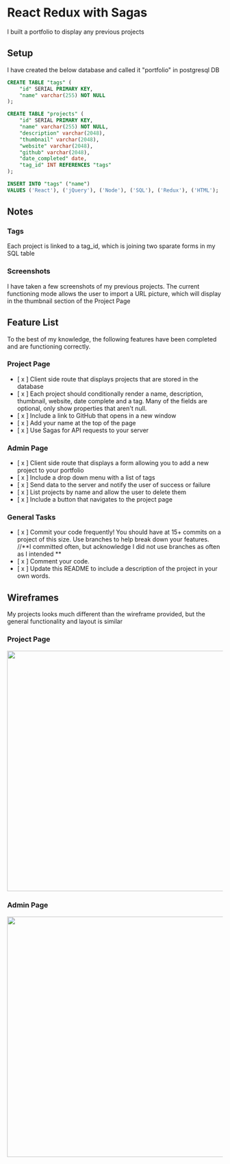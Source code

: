 # React Redux with Sagas
 I built a portfolio to display any previous projects

## Setup

I have created the below database and called it "portfolio" in postgresql DB

```SQL
CREATE TABLE "tags" (
    "id" SERIAL PRIMARY KEY,
    "name" varchar(255) NOT NULL
);

CREATE TABLE "projects" (
    "id" SERIAL PRIMARY KEY,
    "name" varchar(255) NOT NULL,
    "description" varchar(2048),
    "thumbnail" varchar(2048), 
    "website" varchar(2048),
    "github" varchar(2048),
    "date_completed" date,
    "tag_id" INT REFERENCES "tags"
);

INSERT INTO "tags" ("name") 
VALUES ('React'), ('jQuery'), ('Node'), ('SQL'), ('Redux'), ('HTML');
```


## Notes

### Tags

Each project is linked to a tag_id, which is joining two sparate forms in my SQL table

### Screenshots

I have taken a few screenshots of my previous projects. The current functioning mode allows the user to import a URL picture, which will display in the thumbnail section of the Project Page


## Feature List

To the best of my knowledge, the following features have been completed and are functioning correctly.


### Project Page

- [ x ] Client side route that displays projects that are stored in the database
- [ x ] Each project should conditionally render a name, description, thumbnail, website, date complete and a tag. Many of the fields are optional, only show properties that aren't null.
- [ x ] Include a link to GitHub that opens in a new window
- [ x ] Add your name at the top of the page
- [ x ] Use Sagas for API requests to your server

### Admin Page

- [ x ] Client side route that displays a form allowing you to add a new project to your portfolio
- [ x ] Include a drop down menu with a list of tags
- [ x ] Send data to the server and notify the user of success or failure
- [ x ] List projects by name and allow the user to delete them
- [ x ] Include a button that navigates to the project page

### General Tasks

- [ x ] Commit your code frequently! You should have at 15+ commits on a project of this size. Use branches to help break down your features. //**I committed often, but acknowledge I did not use branches as often as I intended **
- [ x ] Comment your code.
- [ x ] Update this README to include a description of the project in your own words.

## Wireframes

My projects looks much different than the wireframe provided, but the general functionality and layout is similar

### Project Page

<img src="https://github.com/PrimeAcademy/weekend-6-portfolio/raw/master/wireframes/project_page.png" width="560">


### Admin Page

<img src="https://github.com/PrimeAcademy/weekend-6-portfolio/raw/master/wireframes/admin_page.png" width="560">


